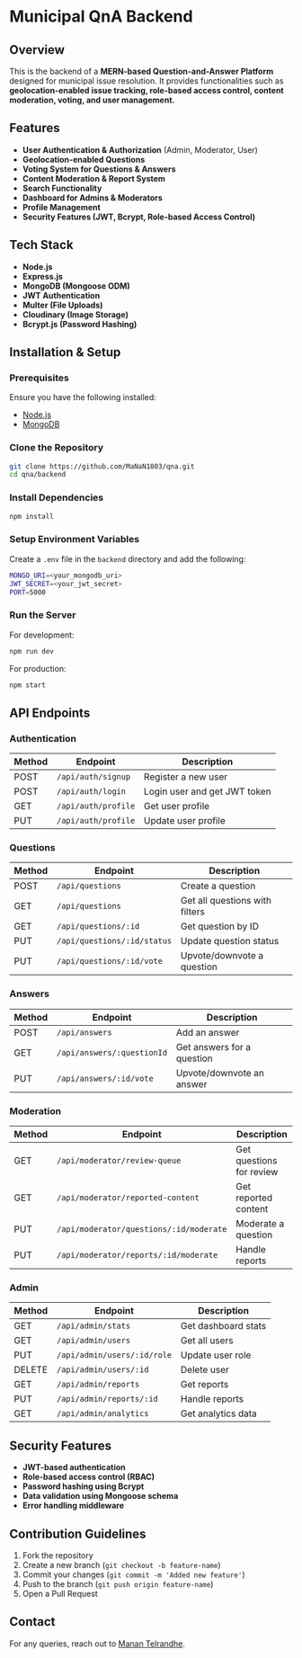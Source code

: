 # Municipal QnA Backend

## Overview
This is the backend of a **MERN-based Question-and-Answer Platform** designed for municipal issue resolution. It provides functionalities such as **geolocation-enabled issue tracking, role-based access control, content moderation, voting, and user management.**

## Features
- **User Authentication & Authorization** (Admin, Moderator, User)
- **Geolocation-enabled Questions**
- **Voting System for Questions & Answers**
- **Content Moderation & Report System**
- **Search Functionality**
- **Dashboard for Admins & Moderators**
- **Profile Management**
- **Security Features (JWT, Bcrypt, Role-based Access Control)**

## Tech Stack
- **Node.js**
- **Express.js**
- **MongoDB (Mongoose ODM)**
- **JWT Authentication**
- **Multer (File Uploads)**
- **Cloudinary (Image Storage)**
- **Bcrypt.js (Password Hashing)**

## Installation & Setup

### Prerequisites
Ensure you have the following installed:
- [Node.js](https://nodejs.org/)
- [MongoDB](https://www.mongodb.com/)

### Clone the Repository
```sh
git clone https://github.com/MaNaN1803/qna.git
cd qna/backend
```

### Install Dependencies
```sh
npm install
```

### Setup Environment Variables
Create a `.env` file in the `backend` directory and add the following:
```sh
MONGO_URI=<your_mongodb_uri>
JWT_SECRET=<your_jwt_secret>
PORT=5000
```

### Run the Server
For development:
```sh
npm run dev
```
For production:
```sh
npm start
```

## API Endpoints

### Authentication
| Method | Endpoint | Description |
|--------|---------|-------------|
| POST | `/api/auth/signup` | Register a new user |
| POST | `/api/auth/login` | Login user and get JWT token |
| GET | `/api/auth/profile` | Get user profile |
| PUT | `/api/auth/profile` | Update user profile |

### Questions
| Method | Endpoint | Description |
|--------|---------|-------------|
| POST | `/api/questions` | Create a question |
| GET | `/api/questions` | Get all questions with filters |
| GET | `/api/questions/:id` | Get question by ID |
| PUT | `/api/questions/:id/status` | Update question status |
| PUT | `/api/questions/:id/vote` | Upvote/downvote a question |

### Answers
| Method | Endpoint | Description |
|--------|---------|-------------|
| POST | `/api/answers` | Add an answer |
| GET | `/api/answers/:questionId` | Get answers for a question |
| PUT | `/api/answers/:id/vote` | Upvote/downvote an answer |

### Moderation
| Method | Endpoint | Description |
|--------|---------|-------------|
| GET | `/api/moderator/review-queue` | Get questions for review |
| GET | `/api/moderator/reported-content` | Get reported content |
| PUT | `/api/moderator/questions/:id/moderate` | Moderate a question |
| PUT | `/api/moderator/reports/:id/moderate` | Handle reports |

### Admin
| Method | Endpoint | Description |
|--------|---------|-------------|
| GET | `/api/admin/stats` | Get dashboard stats |
| GET | `/api/admin/users` | Get all users |
| PUT | `/api/admin/users/:id/role` | Update user role |
| DELETE | `/api/admin/users/:id` | Delete user |
| GET | `/api/admin/reports` | Get reports |
| PUT | `/api/admin/reports/:id` | Handle reports |
| GET | `/api/admin/analytics` | Get analytics data |

## Security Features
- **JWT-based authentication**
- **Role-based access control (RBAC)**
- **Password hashing using Bcrypt**
- **Data validation using Mongoose schema**
- **Error handling middleware**

## Contribution Guidelines
1. Fork the repository
2. Create a new branch (`git checkout -b feature-name`)
3. Commit your changes (`git commit -m 'Added new feature'`)
4. Push to the branch (`git push origin feature-name`)
5. Open a Pull Request

## Contact
For any queries, reach out to [Manan Telrandhe](https://manan18.vercel.app/).

